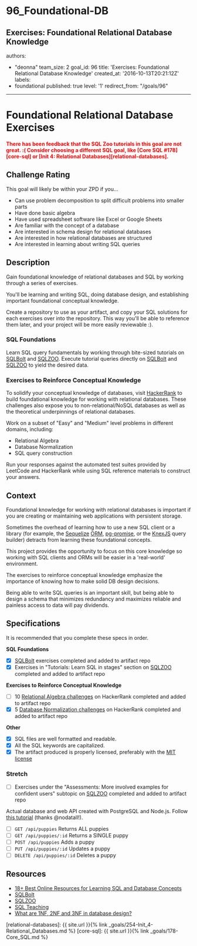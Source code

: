 # 96_Foundational-DB
Exercises: Foundational Relational Database Knowledge
---
authors:
- "deonna"
team_size: 2
goal_id: 96
title: 'Exercises: Foundational Relational Database Knowledge'
created_at: '2016-10-13T20:21:12Z'
labels:
- foundational
published: true
level: '1'
redirect_from: "/goals/96"
---

# Foundational Relational Database Exercises

<strong style="color: red;">There has been feedback that the SQL Zoo tutorials in this goal are not great. :( Consider choosing a different SQL goal, like [Core SQL #178][core-sql] or [Init 4: Relational Databases][relational-databases].</strong>

## Challenge Rating

This goal will likely be within your ZPD if you...

- Can use problem decomposition to split difficult problems into smaller parts
- Have done basic algebra
- Have used spreadsheet software like Excel or Google Sheets
- Are familiar with the concept of a database
- Are interested in schema design for relational databases
- Are interested in how relational databases are structured
- Are interested in learning about writing SQL queries

## Description

Gain foundational knowledge of relational databases and SQL by working through a series of exercises.

You'll be learning and writing SQL, doing database design, and establishing important foundational conceptual knowledge.

Create a repository to use as your artifact, and copy your SQL solutions for each exercises over into the repository. This way you'll be able to reference them later, and your project will be more easily reviewable :).

### SQL Foundations

Learn SQL query fundamentals by working through bite-sized tutorials on [SQLBolt](https://sqlbolt.com/) and [SQLZOO](http://sqlzoo.net/). Execute tutorial queries directly on [SQLBolt](https://sqlbolt.com/) and [SQLZOO](http://sqlzoo.net/) to yield the desired data.

### Exercises to Reinforce Conceptual Knowledge

To solidify your conceptual knowledge of databases, visit [HackerRank](https://www.hackerrank.com/domains/databases/relational-algebra) to build foundational knowledge for working with relational databases. These challenges also expose you to non-relational/NoSQL databases as well as the theoretical underpinnings of relational databases.

Work on a subset of "Easy" and "Medium" level problems in different domains, including:
- Relational Algebra
- Database Normalization
- SQL query construction

Run your responses against the automated test suites provided by LeetCode and HackerRank while using SQL reference materials to construct your answers.

## Context

Foundational knowledge for working with relational databases is important if you are creating or maintaining web applications with persistent storage.

Sometimes the overhead of learning how to use a new SQL client or a library (for example, the [Sequelize](http://docs.sequelizejs.com/en/v3/) [ORM](https://en.wikipedia.org/wiki/Object-relational_mapping), [pg-promise](https://github.com/vitaly-t/pg-promise), or the [KnexJS](http://knexjs.org/) query builder) detracts from learning these foundational concepts.

This project provides the opportunity to focus on this core knowledge so working with SQL clients and ORMs will be easier in a 'real-world' environment.

The exercises to reinforce conceptual knowledge emphasize the importance of knowing how to make solid DB design decisions.

Being able to write SQL queries is an important skill, but being able to design a schema that minimizes redundancy and maximizes reliable and painless access to data will pay dividends.

## Specifications

It is recommended that you complete these specs in order.

**SQL Foundations**
- [x] [SQLBolt](https://sqlbolt.com/) exercises completed and added to artifact repo
- [x] Exercises in "Tutorials: Learn SQL in stages" section on [SQLZOO](http://sqlzoo.net/) completed and added to artifact repo

**Exercises to Reinforce Conceptual Knowledge**
- [ ] 10 [Relational Algebra challenges](https://www.hackerrank.com/domains/databases/relational-algebra/difficulty/all/page/1) on HackerRank completed and added to artifact repo
- [x] 5 [Database Normalization challenges](https://www.hackerrank.com/domains/databases/database-normalization/difficulty/all/page/1) on HackerRank completed and added to artifact repo

**Other**
- [x] SQL files are well formatted and readable.
- [x] All the SQL keywords are capitalized.
- [x] The artifact produced is properly licensed, preferably with the [MIT license](https://opensource.org/licenses/MIT)

### Stretch

- [ ] Exercises under the "Assessments: More involved examples for confident users" subtopic on [SQLZOO](http://sqlzoo.net/) completed and added to artifact repo

Actual database and web API created with PostgreSQL and Node.js. Follow [this tutorial](http://mherman.org/blog/2016/03/13/designing-a-restful-api-with-node-and-postgres/#.WAqKX5MrKRt) (thanks @nodatall!).
- [ ] `GET /api/puppies` Returns ALL puppies
- [ ] `GET /api/puppies/:id` Returns a SINGLE puppy
- [ ] `POST /api/puppies` Adds a puppy
- [ ] `PUT /api/puppies/:id` Updates a puppy
- [ ] `DELETE /api/puppies/:id` Deletes a puppy

## Resources

- [18+ Best Online Resources for Learning SQL and Database Concepts](http://www.vertabelo.com/blog/notes-from-the-lab/18-best-online-resources-for-learning-sql-and-database)
- [SQLBolt](https://sqlbolt.com/)
- [SQLZOO](http://sqlzoo.net/)
- [SQL Teaching](https://www.sqlteaching.com/)
- [What are 1NF, 2NF and 3NF in database design?](http://stackoverflow.com/questions/723998/what-are-1nf-2nf-and-3nf-in-database-design/724032#724032)

[relational-databases]: {{ site.url }}{% link _goals/254-Init_4-Relational_Databases.md %}
[core-sql]: {{ site.url }}{% link _goals/178-Core_SQL.md %}
